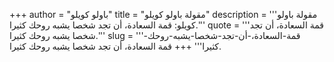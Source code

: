 +++
author = "باولو كويلو"
title = "مقولة باولو كويلو"
description = '''مقولة باولو كويلو: قمة السعادة، أن تجد شخصا يشبه روحك كثيرا.'''
quote = '''قمة السعادة، أن تجد شخصا يشبه روحك كثيرا.'''
slug = '''قمة-السعادة،-أن-تجد-شخصا-يشبه-روحك-كثيرا'''
+++
قمة السعادة، أن تجد شخصا يشبه روحك كثيرا.
